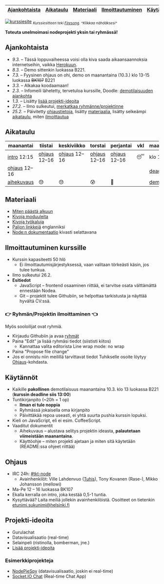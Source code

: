 | [Ajankohtaista](#ajankohtaista) | [Aikataulu](#aikataulu) | [Materiaali](#materiaali) | [Ilmoittautuminen](#ilmoittautuminen-kurssille) | [Käytännöt](#k%C3%A4yt%C3%A4nn%C3%B6t) | [Ohjaus](#ohjaus) | [Ideoita](#projekti-ideoita) |
| ------------------------------- | ----------------------- | ------------------------- | ------------------------------------------------------------ | -------------------------------------- | ----------------- | ---------------------------- |
[![kurssiesite](./media/header.png)](./media/kurssiesite.jpg)
<sub>*Kurssiesitteen teki [Firesong](http://tulilaulu.net/). ^Klikkaa nähdäksesi^*</sub>

**Toteuta unelmoimasi nodeprojekti yksin tai ryhmässä!**

## Ajankohtaista
 * *9.3.* &ndash; Tässä loppuvaiheessa voisi olla kiva saada aikaansaannoksia internetseihin, vaikka [Herokuun](ohjeet/aloittaminen.md#noden-ajaminen-herokussa).
 * *8.3.* &ndash; Demo sittenkin luokassa B221.
 * *7.3.* &ndash; Fyysinen ohjaus on ohi, demo on maanantaina (10.3.) klo 13-15 luokassa ~~BK107~~ B221
 * *3.3.* &ndash; Alkakaa koodaamaan!
 * *2.3.* &ndash; Infomeili lähetetty, tervetuloa kurssille, Doodle: [demotilaisuuden ajankohta](http://doodle.com/77kki6qq6wycxp2a)
 * *1.3.* &ndash; Lisätty [lisää projekti-ideoita](ohjeet/ideoita.md)
 * *27.2.* &ndash; Ilmo sulkeutui, [merkatkaa ryhmänne/projektinne](#ilmoittautuminen-kurssille)
 * *25.2.* &ndash; Päivitetty [ohjaustietoja](#ohjaus), lisätty [materiaalia](#materiaali), lisätty selkeämpi [aikataulu](#aikataulu), miten [ilmoittautua](#ryhm%C3%A4nprojektin-ilmoittaminen)

## Aikataulu

| maanantai        | tiistai        | keskiviikko    | torstai        | perjantai      | vkl        | maanantai  |
| ---------------- | -------------- | -------------- | -------------- | -------------- | ---------- | ---------- |
| [intro] 12:15    | [ohjaus] 12–16 | [ohjaus] 12–16 | [ohjaus] 12–16 | [ohjaus] 12–16 | :sleeping: | klo 13:00  |
| [ohjaus] 12–16   |                |                |                |                |            | [deadline] |
| [aihekuvaus]     | :sweat:        | :sweat:        | :cold_sweat:   | :beer:         |            | [demo]     |

[ohjaus]: #ohjaus
[intro]: #ohjaus
[aihekuvaus]: #k%C3%A4yt%C3%A4nn%C3%B6t
[demo]: #k%C3%A4yt%C3%A4nn%C3%B6t
[deadline]: #k%C3%A4yt%C3%A4nn%C3%B6t

## Materiaali
 * [Miten päästä alkuun](ohjeet/aloittaminen.md)
 * [Kivoja moduuleita](ohjeet/kivat-moduulit.md)
 * [Kivoja työkaluja](ohjeet/kivat-tyokalut.md)
 * [Paljon linkkejä](https://github.com/sergtitov/NodeJS-Learning/blob/master/README.md) englanniksi
 * [Node:n dokumentaatio](http://devdocs.io/node/) kivasti selattavana

## Ilmoittautuminen kurssille
 * Kurssin kapasiteetti 50 hlö
   * Ei ilmoittautumisjärjestyksessä, vaan valitaan törkeästi käsin, jos tulee tunkua.
 * Ilmo sulkeutui 26.2.
 * **Esitiedot**
   * JavaScript – frontend osaaminen riittää, ei tarvitse osata välttämättä ennestään Nodea.
   * Git – projektit tulee Githubiin, se helpottaa tarkistusta ja näyttää hyvältä CV:ssä.

### :point_right: Ryhmän/Projektin ilmoittaminen :point_left:

Myös sooloilijat ovat ryhmiä.

 * Kirjaudu Githubiin ja avaa [ryhmät](ryhmat.md)
 * Paina "Edit" ja lisää ryhmäsi tiedot (siististi kiitos)
   * Kannattaa valita editorista Line wrap mode: no wrap
 * Paina "Propose file change"
 * Jos ei onnistu niin meilillä tarvittavat tiedot Tuhikselle osoite löytyy [Ohjaus](#ohjaus)-kohdasta.

## Käytännöt
 * Kaikille **pakollinen** demotilaisuus maanantaina 10.3. klo 13 luokassa B221 (**kurssin deadline siis 13:00**)
 * Tuntikirjanpito (~20h = 1 op)
   * **Ilman ei tule noppia**
   * Ryhmässä jokaisella oma kirjanpito
   * Päivittäkää repoa useasti, ei yhtä suurta pushia kurssin lopuksi.
 * Kieli on JavaScript, eli ei esim. CoffeeScript.
 * Vaaditut dokumentit
   * Aihekuvaus – alustava selitys projektin ideasta, **palautetaan viimeistään maanantaina**.
   * Käyttöohje – miten projekti ajetaan ja miten sitä käytetään (README:ssa ohjeet riittää)

## Ohjaus
 * IRC 24h: [#tkt-node](https://kiwiirc.com/client/ircnet.eversible.com/#tkt-node)
   * Avainhenkilöt: Ville Lahdenvuo ([Tuhis](http://tuhoojabotti.com/)), Tony Kovanen (Rase-), Mikko Johansson (mellowi)
 * Ma-Pe 12 – 16 luokassa BK107
 * Ekalla kerralla on intro, joka kestää 0,5-1 tuntia.
 * Kysyttävää? Laita meiliä jollekin avainhenkilöistä. Osoitteet on tietenkin etunimi.sukunimi@helsinki.fi

## Projekti-ideoita
 * Gurulachat
 * Datavisualisaatio (real-time)
 * Selainpeli (ristinolla, bomberman, jne.)
 * [Lisää projekti-ideoita](ohjeet/ideoita.md)

### Esimerkkiprojekteja
 * [NodePieSpy](https://github.com/tuhoojabotti/NodePieSpy) (datavisualisaatio, joskin ei real-time)
 * [Socket.IO Chat](https://github.com/LearnBoost/socket.io/tree/master/examples/chat) (Real-time Chat App)
